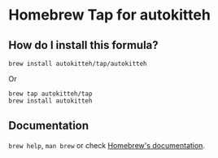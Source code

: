 # Homebrew Tap for autokitteh

## How do I install this formula?

```shell
brew install autokitteh/tap/autokitteh
```

Or

```shell
brew tap autokitteh/tap
brew install autokitteh
```

## Documentation

`brew help`, `man brew` or check [Homebrew's documentation](https://docs.brew.sh).
